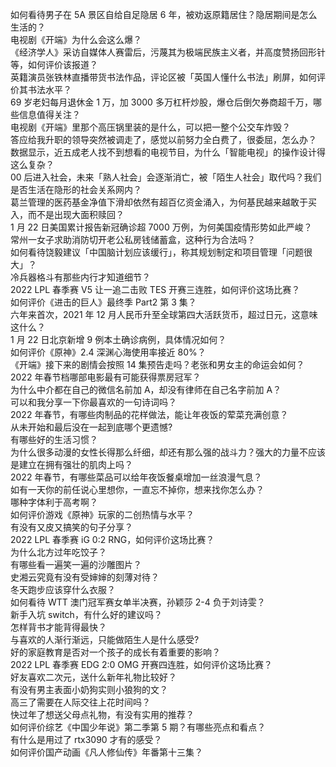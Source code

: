 如何看待男子在 5A 景区自给自足隐居 6 年，被劝返原籍居住？隐居期间是怎么生活的？  
电视剧《开端》为什么会这么爆？  
《经济学人》采访自媒体人赛雷后，污蔑其为极端民族主义者，并高度赞扬回形针等，如何评价该报道？  
英籍演员张铁林直播带货书法作品，评论区被「英国人懂什么书法」刷屏，如何评价其书法水平？  
69 岁老妇每月退休金 1 万，加 3000 多万杠杆炒股，爆仓后倒欠券商超千万，哪些信息值得关注？  
电视剧《开端》里那个高压锅里装的是什么，可以把一整个公交车炸毁？  
答应给我升职的领导突然被调走了，感觉以前努力全白费了，很委屈，怎么办？  
数据显示，近五成老人找不到想看的电视节目，为什么「智能电视」的操作设计得这么复杂？  
00 后进入社会，未来「熟人社会」会逐渐消亡，被「陌生人社会」取代吗？我们是否生活在隐形的社会关系网内？  
葛兰管理的医药基金净值下滑却依然有超百亿资金涌入，为何基民越来越敢于买入，而不是出现大面积赎回？  
1 月 22 日美国累计报告新冠确诊超 7000 万例，为何美国疫情形势如此严峻？  
常州一女子求助消防切开老公私房钱储蓄盒，这种行为合法吗？  
如何看待饶毅建议「中国脑计划应该缓行」，称其规划制定和项目管理「问题很大」？  
冷兵器格斗有那些内行才知道细节？  
2022 LPL 春季赛 V5 让一追二击败 TES 开赛三连胜，如何评价这场比赛？  
如何评价《进击的巨人》最终季 Part2 第 3 集？  
六年来首次，2021 年 12 月人民币升至全球第四大活跃货币，超过日元，这意味这什么？  
1 月 22 日北京新增 9 例本土确诊病例，具体情况如何？  
如何评价《原神》2.4 深渊心海使用率接近 80%？  
《开端》接下来的剧情会按照 14 集预告走吗？老张和男女主的命运会如何？  
2022 年春节档哪部电影最有可能获得票房冠军？  
为什么中介都在自己的微信名前加 A，却没有律师在自己名字前加 A？  
可以和我分享一下你最喜欢的一句诗词吗？  
2022 年春节，有哪些肉制品的花样做法，能让年夜饭的荤菜充满创意？  
从未开始和最后没在一起到底哪个更遗憾?  
有哪些好的生活习惯？  
为什么很多动漫的女性长得那么纤细，却还有那么强的战斗力？强大的力量不应该是建立在拥有强壮的肌肉上吗？  
2022 年春节，有哪些菜品可以给年夜饭餐桌增加一丝浪漫气息？  
如有一天你的前任说心里想你，一直忘不掉你，想来找你怎么办？  
哪种字体利于高考啊？  
如何评价游戏《原神》玩家的二创热情与水平？  
有没有又皮又搞笑的句子分享？  
2022 LPL 春季赛 iG 0:2 RNG，如何评价这场比赛？  
为什么北方过年吃饺子？  
有哪些看一遍笑一遍的沙雕图片？  
史湘云究竟有没有受婶婶的刻薄对待？  
冬天跑步应该穿什么衣服？  
如何看待 WTT 澳门冠军赛女单半决赛，孙颖莎 2-4 负于刘诗雯？  
新手入坑 switch，有什么好的建议吗？  
怎样背书才能背得最快？  
与喜欢的人渐行渐远，只能做陌生人是什么感受?  
好的家庭教育是否对一个孩子的成长有着重要的影响？  
2022 LPL 春季赛 EDG 2:0 OMG 开赛四连胜，如何评价这场比赛？  
好友喜欢二次元，送什么新年礼物比较好？  
有没有男主表面小奶狗实则小狼狗的文？  
高三了需要在人际交往上花时间吗？  
快过年了想送父母点礼物，有没有实用的推荐？  
如何评价综艺《中国少年说》第二季第 5 期？有哪些亮点和看点？  
有什么是用过了 rtx3090 才有的感受？  
如何评价国产动画《凡人修仙传》年番第十三集？  
